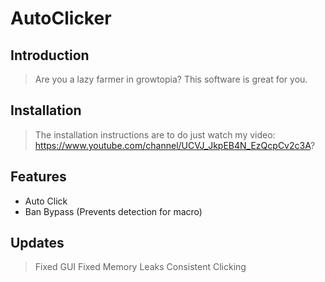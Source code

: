 # AutoClicker

## Introduction

> Are you a lazy farmer in growtopia? This software is great for you.

## Installation

> The installation instructions are to do just watch my video: https://www.youtube.com/channel/UCVJ_JkpEB4N_EzQcpCv2c3A?

## Features
* Auto Click
* Ban Bypass (Prevents detection for macro)

## Updates
> Fixed GUI
> Fixed Memory Leaks
> Consistent Clicking

